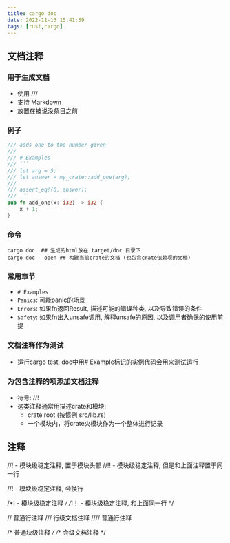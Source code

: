 ```yaml
---
title: cargo doc
date: 2022-11-13 15:41:59
tags: [rust,cargo]
---
```


## 文档注释
### 用于生成文档
  - 使用 ///
  - 支持 Markdown
  - 放置在被说没条目之前
### 例子
```rust
/// adds one to the number given
/// 
/// # Examples
/// ```
/// let arg = 5;
/// let answer = my_crate::add_one(arg);
/// 
/// assert_eq!(6, answer);
/// ```
pub fn add_one(x: i32) -> i32 {
    x + 1;
}
```
### 命令
```
cargo doc  ## 生成的html放在 target/doc 目录下
cargo doc --open ## 构建当前crate的文档 (也包含crate依赖项的文档)
```
### 常用章节
- `# Examples`
- `Panics`: 可能panic的场景
- `Errors`: 如果fn返回Result, 描述可能的错误种类, 以及导致错误的条件
- `Safety`: 如果fn出入unsafe调用, 解释unsafe的原因, 以及调用者确保的使用前提

### 文档注释作为测试
- 运行cargo test, doc中用# Example标记的实例代码会用来测试运行

### 为包含注释的项添加文档注释
- 符号: //!
- 这类注释通常用描述crate和模块:
  - crate root (按惯例 src/lib.rs)
  - 一个模块内，将crate火模块作为一个整体进行记录

## 注释
//!  - 模块级稳定注释, 置于模块头部
//!! - 模块级稳定注释, 但是和上面注释置于同一行

//!  - 模块级稳定注释, 会换行

/*!  - 模块级稳定注释 */
/*!！ - 模块级稳定注释, 和上面同一行 */

// 普通行注释
/// 行级文档注释
//// 普通行注释

/* 普通块级注释 */
/** 会级文档注释   */